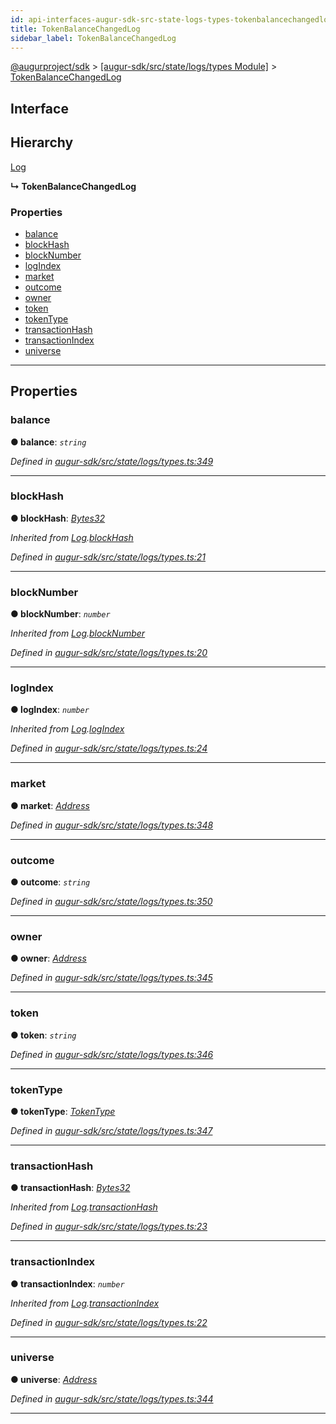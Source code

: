 ```yaml
---
id: api-interfaces-augur-sdk-src-state-logs-types-tokenbalancechangedlog
title: TokenBalanceChangedLog
sidebar_label: TokenBalanceChangedLog
---
```


[@augurproject/sdk](api-readme.md) > [[augur-sdk/src/state/logs/types Module]](api-modules-augur-sdk-src-state-logs-types-module.md) > [TokenBalanceChangedLog](api-interfaces-augur-sdk-src-state-logs-types-tokenbalancechangedlog.md)

## Interface

## Hierarchy

 [Log](api-interfaces-augur-sdk-src-state-logs-types-log.md)

**↳ TokenBalanceChangedLog**

### Properties

* [balance](api-interfaces-augur-sdk-src-state-logs-types-tokenbalancechangedlog.md#balance)
* [blockHash](api-interfaces-augur-sdk-src-state-logs-types-tokenbalancechangedlog.md#blockhash)
* [blockNumber](api-interfaces-augur-sdk-src-state-logs-types-tokenbalancechangedlog.md#blocknumber)
* [logIndex](api-interfaces-augur-sdk-src-state-logs-types-tokenbalancechangedlog.md#logindex)
* [market](api-interfaces-augur-sdk-src-state-logs-types-tokenbalancechangedlog.md#market)
* [outcome](api-interfaces-augur-sdk-src-state-logs-types-tokenbalancechangedlog.md#outcome)
* [owner](api-interfaces-augur-sdk-src-state-logs-types-tokenbalancechangedlog.md#owner)
* [token](api-interfaces-augur-sdk-src-state-logs-types-tokenbalancechangedlog.md#token)
* [tokenType](api-interfaces-augur-sdk-src-state-logs-types-tokenbalancechangedlog.md#tokentype)
* [transactionHash](api-interfaces-augur-sdk-src-state-logs-types-tokenbalancechangedlog.md#transactionhash)
* [transactionIndex](api-interfaces-augur-sdk-src-state-logs-types-tokenbalancechangedlog.md#transactionindex)
* [universe](api-interfaces-augur-sdk-src-state-logs-types-tokenbalancechangedlog.md#universe)

---

## Properties

<a id="balance"></a>

###  balance

**● balance**: *`string`*

*Defined in [augur-sdk/src/state/logs/types.ts:349](https://github.com/AugurProject/augur/blob/304ca83772/packages/augur-sdk/src/state/logs/types.ts#L349)*

___
<a id="blockhash"></a>

###  blockHash

**● blockHash**: *[Bytes32](api-modules-augur-sdk-src-state-logs-types-module.md#bytes32)*

*Inherited from [Log](api-interfaces-augur-sdk-src-state-logs-types-log.md).[blockHash](api-interfaces-augur-sdk-src-state-logs-types-log.md#blockhash)*

*Defined in [augur-sdk/src/state/logs/types.ts:21](https://github.com/AugurProject/augur/blob/304ca83772/packages/augur-sdk/src/state/logs/types.ts#L21)*

___
<a id="blocknumber"></a>

###  blockNumber

**● blockNumber**: *`number`*

*Inherited from [Log](api-interfaces-augur-sdk-src-state-logs-types-log.md).[blockNumber](api-interfaces-augur-sdk-src-state-logs-types-log.md#blocknumber)*

*Defined in [augur-sdk/src/state/logs/types.ts:20](https://github.com/AugurProject/augur/blob/304ca83772/packages/augur-sdk/src/state/logs/types.ts#L20)*

___
<a id="logindex"></a>

###  logIndex

**● logIndex**: *`number`*

*Inherited from [Log](api-interfaces-augur-sdk-src-state-logs-types-log.md).[logIndex](api-interfaces-augur-sdk-src-state-logs-types-log.md#logindex)*

*Defined in [augur-sdk/src/state/logs/types.ts:24](https://github.com/AugurProject/augur/blob/304ca83772/packages/augur-sdk/src/state/logs/types.ts#L24)*

___
<a id="market"></a>

###  market

**● market**: *[Address](api-modules-augur-sdk-src-state-logs-types-module.md#address)*

*Defined in [augur-sdk/src/state/logs/types.ts:348](https://github.com/AugurProject/augur/blob/304ca83772/packages/augur-sdk/src/state/logs/types.ts#L348)*

___
<a id="outcome"></a>

###  outcome

**● outcome**: *`string`*

*Defined in [augur-sdk/src/state/logs/types.ts:350](https://github.com/AugurProject/augur/blob/304ca83772/packages/augur-sdk/src/state/logs/types.ts#L350)*

___
<a id="owner"></a>

###  owner

**● owner**: *[Address](api-modules-augur-sdk-src-state-logs-types-module.md#address)*

*Defined in [augur-sdk/src/state/logs/types.ts:345](https://github.com/AugurProject/augur/blob/304ca83772/packages/augur-sdk/src/state/logs/types.ts#L345)*

___
<a id="token"></a>

###  token

**● token**: *`string`*

*Defined in [augur-sdk/src/state/logs/types.ts:346](https://github.com/AugurProject/augur/blob/304ca83772/packages/augur-sdk/src/state/logs/types.ts#L346)*

___
<a id="tokentype"></a>

###  tokenType

**● tokenType**: *[TokenType](api-enums-augur-sdk-src-state-logs-types-tokentype.md)*

*Defined in [augur-sdk/src/state/logs/types.ts:347](https://github.com/AugurProject/augur/blob/304ca83772/packages/augur-sdk/src/state/logs/types.ts#L347)*

___
<a id="transactionhash"></a>

###  transactionHash

**● transactionHash**: *[Bytes32](api-modules-augur-sdk-src-state-logs-types-module.md#bytes32)*

*Inherited from [Log](api-interfaces-augur-sdk-src-state-logs-types-log.md).[transactionHash](api-interfaces-augur-sdk-src-state-logs-types-log.md#transactionhash)*

*Defined in [augur-sdk/src/state/logs/types.ts:23](https://github.com/AugurProject/augur/blob/304ca83772/packages/augur-sdk/src/state/logs/types.ts#L23)*

___
<a id="transactionindex"></a>

###  transactionIndex

**● transactionIndex**: *`number`*

*Inherited from [Log](api-interfaces-augur-sdk-src-state-logs-types-log.md).[transactionIndex](api-interfaces-augur-sdk-src-state-logs-types-log.md#transactionindex)*

*Defined in [augur-sdk/src/state/logs/types.ts:22](https://github.com/AugurProject/augur/blob/304ca83772/packages/augur-sdk/src/state/logs/types.ts#L22)*

___
<a id="universe"></a>

###  universe

**● universe**: *[Address](api-modules-augur-sdk-src-state-logs-types-module.md#address)*

*Defined in [augur-sdk/src/state/logs/types.ts:344](https://github.com/AugurProject/augur/blob/304ca83772/packages/augur-sdk/src/state/logs/types.ts#L344)*

___

